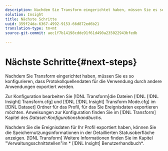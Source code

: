 ```yaml
---
description: Nachdem Sie Transform eingerichtet haben, müssen Sie es so konfigurieren, dass Protokollquellendaten für die Verwendung durch andere Anwendungen exportiert werden.
solution: Insight
title: Nächste Schritte
uuid: 359f24da-6367-4992-9153-66d872ed6b21
translation-type: tm+mt
source-git-commit: aec1f7b14198cdde91f61d490a235022943bfedb

---
```



# Nächste Schritte{#next-steps}

Nachdem Sie Transform eingerichtet haben, müssen Sie es so konfigurieren, dass Protokollquellendaten für die Verwendung durch andere Anwendungen exportiert werden.

Zur Konfiguration bearbeiten Sie [!DNL Transform]die Dateien [!DNL [!DNL Insight] Transform.cfg] und [!DNL [!DNL Insight] Transform Mode.cfg] im [!DNL Dataset] Ordner für das Profil, für das Sie Ereignisdaten exportieren möchten. Anweisungen zur Konfiguration finden Sie im [!DNL Transform] Kapitel des *Dataset-Konfigurationshandbuchs*.

Nachdem Sie die Ereignisdaten für Ihr Profil exportiert haben, können Sie die Speichernutzungsinformationen in der Detaillierten Statusoberfläche anzeigen. [!DNL Transform] Weitere Informationen finden Sie im Kapitel &quot;Verwaltungsschnittstellen&quot;im * [!DNL Insight] Benutzerhandbuch*.
